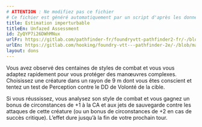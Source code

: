 ```yaml
---
# ATTENTION : Ne modifiez pas ce fichier
# Ce fichier est généré automatiquement par un script d'après les données du module Foundry VTT officiel et de sa traduction
title: Estimation imperturbable
titleEn: Unfazed Assessment
id: ZyQYP7i26DWhMNux
urlFr: https://gitlab.com/pathfinder-fr/foundryvtt-pathfinder2-fr/-/blob/master/data/feats/ZyQYP7i26DWhMNux.htm
urlEn: https://gitlab.com/hooking/foundry-vtt---pathfinder-2e/-/blob/master/packs/data/feats.db/unfazed-assessment.json
layout: dons
---
```

Vous avez observé des centaines de styles de combat et vous vous adaptez rapidement pour vous protéger des manœuvres complexes. Choisissez une créature dans un rayon de 9 m dont vous êtes conscient et tentez un test de Perception contre le DD de Volonté de la cible.

Si vous réussissez, vous analysez son style de combat et vous gagnez un bonus de circonstances de +1 à la CA et aux jets de sauvegarde contre les attaques de cette créature (ou un bonus de circonstances de +2 en cas de succès critique). L’effet dure jusqu’à la fin de votre prochain tour.
